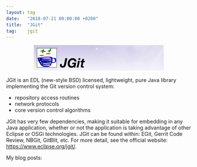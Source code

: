 ```yaml
---
layout: tag
date:   "2018-07-21 09:00:00 +0200"
title:  "JGit"
tag:    jgit
---
```


<p align="center">
  <img src="/assets/bg-jgit.png"
       style="max-height: 70px; border-radius: 0;"
       alt="JGit background">
</p>

JGit is an EDL (new-style BSD) licensed, lightweight, pure Java library implementing the Git version control system:

- repository access routines
- network protocols
- core version control algorithms

JGit has very few dependencies, making it suitable for embedding in any Java
application, whether or not the application is taking advantage of other
Eclipse or OSGi technologies. JGit can be found within: EGit, Gerrit Code
Review, NBGit, GitBlit, etc. For more detail, see the official website:
<https://www.eclipse.org/jgit/>.

My blog posts:
